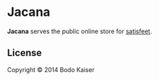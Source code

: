# Jacana

**Jacana** serves the public online store for
[satisfeet](https://satisfeet.me).

## License

Copyright © 2014 Bodo Kaiser
